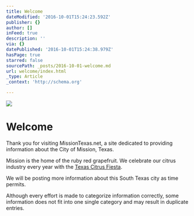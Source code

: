 ```yaml
---
title: Welcome
dateModified: '2016-10-01T15:24:23.592Z'
publisher: {}
author: []
inFeed: true
description: ''
via: {}
datePublished: '2016-10-01T15:24:38.979Z'
hasPage: true
starred: false
sourcePath: _posts/2016-10-01-welcome.md
url: welcome/index.html
_type: Article
_context: 'http://schema.org'

---
```

![](https://the-grid-user-content.s3-us-west-2.amazonaws.com/57cd3327-97bd-417a-8a81-75756aaa7363.jpg)

# Welcome

Thank you for visiting MissionTexas.net, a site dedicated to providing information about the City of Mission, Texas.

Mission is the home of the ruby red grapefruit. We celebrate our citrus industry every year with the [Texas Citrus Fiesta][0].

We will be posting more information about this South Texas city as time permits.

Although every effort is made to categorize information correctly, some information does not fit into one single category and may result in duplicate entries.

[0]: Http://www.texascitrusfiesta.org "Texas Citrus Fiesta"